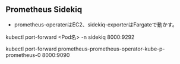 ## Prometheus Sidekiq

* prometheus-operaterはEC2、sidekiq-exporterはFargateで動かす。

kubectl port-forward <Pod名> -n sidekiq 8000:9292

kubectl port-forward prometheus-prometheus-operator-kube-p-prometheus-0 8000:9090
